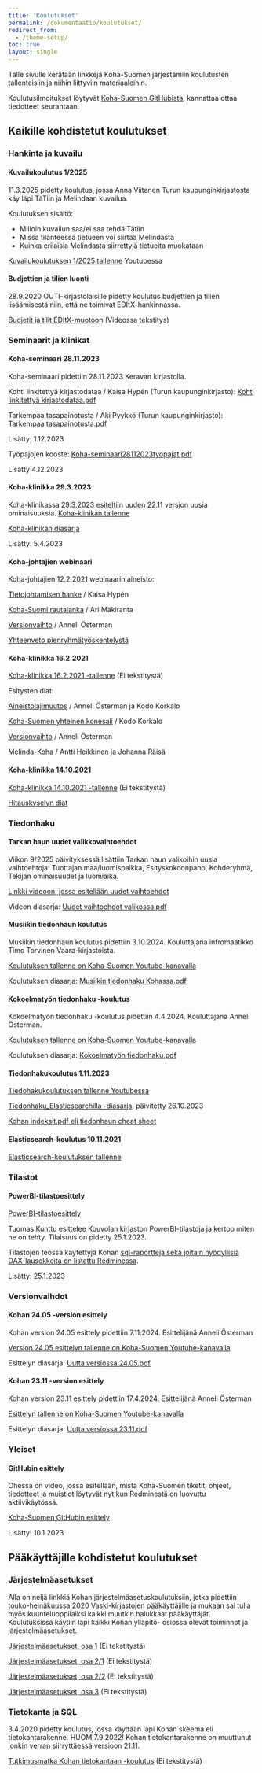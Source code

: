```yaml
---
title: 'Koulutukset'
permalink: /dokumentaatio/koulutukset/
redirect_from:
  - /theme-setup/
toc: true
layout: single
---
```


Tälle sivulle kerätään linkkejä Koha-Suomen järjestämiin koulutusten tallenteisiin ja niihin liittyviin materiaaleihin.

Koulutusilmoitukset löytyvät [Koha-Suomen GitHubista](https://github.com/KohaSuomi/Koha/discussions/categories/koulutukset), kannattaa ottaa tiedotteet seurantaan.

## Kaikille kohdistetut koulutukset

### Hankinta ja kuvailu

#### Kuvailukoulutus 1/2025

11.3.2025 pidetty koulutus, jossa Anna Viitanen Turun kaupunginkirjastosta käy läpi TäTiin ja Melindaan kuvailua.

Koulutuksen sisältö:

* Milloin kuvailun saa/ei saa tehdä Tätiin
* Missä tilanteessa tietueen voi siirtää Melindasta
* Kuinka erilaisia Melindasta siirrettyjä tietueita muokataan

[Kuvailukoulutuksen 1/2025 tallenne](https://youtu.be/_jebOfHK2wY) Youtubessa

#### Budjettien ja tilien luonti

28.9.2020 OUTI-kirjastolaisille pidetty koulutus budjettien ja tilien lisäämisestä niin, että ne toimivat EDItX-hankinnassa.

[Budjetit ja tilit EDItX-muotoon](https://youtu.be/nQv6E_sHZJQ) (Videossa tekstitys)


### Seminaarit ja klinikat

#### Koha-seminaari 28.11.2023

Koha-seminaari pidettiin 28.11.2023 Keravan kirjastolla.

Kohti linkitettyä kirjastodataa / Kaisa Hypén (Turun kaupunginkirjasto): [Kohti linkitettyä kirjastodataa.pdf](https://github.com/KohaSuomi/kohasuomi.github.io/files/13526218/Kohti.linkitettya.kirjastodataa.pdf)

Tarkempaa tasapainotusta / Aki Pyykkö (Turun kaupunginkirjasto): [Tarkempaa tasapainotusta.pdf](https://github.com/KohaSuomi/kohasuomi.github.io/files/13526239/Tarkempaa.tasapainotusta.pdf)

Lisätty: 1.12.2023

Työpajojen kooste: [Koha-seminaari28112023tyopajat.pdf](https://github.com/KohaSuomi/kohasuomi.github.io/files/13546425/Koha-seminaari28112023tyopajat.pdf)

Lisätty 4.12.2023

#### Koha-klinikka 29.3.2023

Koha-klinikassa 29.3.2023 esiteltiin uuden 22.11 version uusia ominaisuuksia.
[Koha-klinikan tallenne](https://youtu.be/o_Mp_3IQ4Rc)

[Koha-klinikan diasarja](https://github.com/KohaSuomi/kohasuomi.github.io/blob/master/assets/files/docs/Koulutukset/Uutta.versiossa.22.11.pdf)

Lisätty: 5.4.2023

#### Koha-johtajien webinaari

Koha-johtajien 12.2.2021 webinaarin aineisto:

[Tietojohtamisen hanke](https://github.com/KohaSuomi/kohasuomi.github.io/blob/master/assets/files/docs/Koulutukset/Tietojohtamisenhanke.pdf) / Kaisa Hypén

[Koha-Suomi rautalanka](https://github.com/KohaSuomi/kohasuomi.github.io/blob/master/assets/files/docs/Koulutukset/Koha-Suomirautalanka.pdf) / Ari Mäkiranta

[Versionvaihto](https://github.com/KohaSuomi/kohasuomi.github.io/blob/master/assets/files/docs/Koulutukset/Versionvaihto.pdf) / Anneli Österman

[Yhteenveto pienryhmätyöskentelystä](https://github.com/KohaSuomi/kohasuomi.github.io/blob/master/assets/files/docs/Koulutukset/Koha-webinaarinyhteenveto.pdf) 

#### Koha-klinikka 16.2.2021

[Koha-klinikka 16.2.2021 -tallenne](https://youtu.be/CQbXJDzSFNE) (Ei tekstitystä)

Esitysten diat:

[Aineistolajimuutos](https://github.com/KohaSuomi/kohasuomi.github.io/blob/master/assets/files/docs/Koulutukset/Aineistolajit.pdf) / Anneli Österman ja Kodo Korkalo

[Koha-Suomen yhteinen konesali](https://github.com/KohaSuomi/kohasuomi.github.io/blob/master/assets/files/docs/Koulutukset/koha-suomikonesali.pdf) / Kodo Korkalo

[Versionvaihto](https://github.com/KohaSuomi/kohasuomi.github.io/blob/master/assets/files/docs/Koulutukset/Versionvaihto.pdf) / Anneli Österman

[Melinda-Koha](https://github.com/KohaSuomi/kohasuomi.github.io/blob/master/assets/files/docs/Koulutukset/MelindaKoha.pdf) / Antti Heikkinen ja Johanna Räisä

#### Koha-klinikka 14.10.2021

[Koha-klinikka 14.10.2021 -tallenne](https://youtu.be/3b_4IIH5uiw) (Ei tekstitystä)

[Hitauskyselyn diat](https://github.com/KohaSuomi/kohasuomi.github.io/blob/master/assets/files/docs/Koulutukset/Kohan-hitaus-klinikassa.pdf)

### Tiedonhaku

#### Tarkan haun uudet valikkovaihtoehdot

Viikon 9/2025 päivityksessä lisättiin Tarkan haun valikoihin uusia vaihtoehtoja: Tuottajan maa/luomispaikka, Esityskokoonpano, Kohderyhmä, Tekijän ominaisuudet ja luomiaika.

[Linkki videoon, jossa esitellään uudet vaihtoehdot](https://youtu.be/r-FyzbyEVdw)

Videon diasarja: [Uudet vaihtoehdot valikossa.pdf](https://github.com/user-attachments/files/19532748/Uudet.vaihtoehdot.valikossa.pdf)


#### Musiikin tiedonhaun koulutus

Musiikin tiedonhaun koulutus pidettiin 3.10.2024. Kouluttajana infromaatikko Timo Torvinen Vaara-kirjastoista.

[Koulutuksen tallenne on Koha-Suomen Youtube-kanavalla](https://www.youtube.com/watch?v=V5_Rm5Mb1_U)

Koulutuksen diasarja: [Musiikin tiedonhaku Kohassa.pdf](https://github.com/user-attachments/files/17254703/MusiikintiedonhakuKohassa.pdf)
 

#### Kokoelmatyön tiedonhaku -koulutus

Kokoelmatyön tiedonhaku -koulutus pidettiin 4.4.2024. Kouluttajana Anneli Österman.

[Koulutuksen tallenne on Koha-Suomen Youtube-kanavalla](https://youtu.be/6BpwbWdr914)

Koulutuksen diasarja: [Kokoelmatyön tiedonhaku.pdf](https://github.com/KohaSuomi/kohasuomi.github.io/files/14864216/Kokoelmatyon.tiedonhaku.pdf)

#### Tiedonhakukoulutus 1.11.2023

[Tiedohakukoulutuksen tallenne Youtubessa](https://youtu.be/cp-DmGd_Rhs)

[Tiedonhaku_Elasticsearchilla -diasarja](https://github.com/KohaSuomi/kohasuomi.github.io/files/13215328/Tiedonhaku_Elasticsearchilla.pdf), päivitetty 26.10.2023

[Kohan indeksit.pdf eli tiedonhaun cheat sheet](https://github.com/KohaSuomi/kohasuomi.github.io/files/13227862/Kohan.indeksit.pdf)

#### Elasticsearch-koulutus 10.11.2021

[Elasticsearch-koulutuksen tallenne](https://youtu.be/_V-N8MiyflA)



### Tilastot

#### PowerBI-tilastoesittely

[PowerBI-tilastoesittely](https://www.youtube.com/watch?v=fQHNaQ7dCOA)

Tuomas Kunttu esittelee Kouvolan kirjaston PowerBI-tilastoja ja kertoo miten ne on tehty. Tilaisuus on pidetty 25.1.2023.

Tilastojen teossa käytettyjä Kohan [sql-raportteja sekä joitain hyödyllisiä DAX-lausekkeita on listattu Redminessa](https://tiketti.koha-suomi.fi/projects/koha-suomen-dokumentaatio/wiki/PowerBI).

Lisätty: 25.1.2023

### Versionvaihdot

#### Kohan 24.05 -version esittely

Kohan version 24.05 esittely pidettiin 7.11.2024. Esittelijänä Anneli Österman

[Version 24.05 esittelyn tallenne on Koha-Suomen Youtube-kanavalla](https://www.youtube.com/watch?v=WU0UFnK2wgY)

Esittelyn diasarja: [Uutta versiossa 24.05.pdf](https://github.com/user-attachments/files/17662445/Uutta_versiossa_2405.pdf)

#### Kohan 23.11 -version esittely

Kohan version 23.11 esittely pidettiin 17.4.2024. Esittelijänä Anneli Österman

[Esittelyn tallenne on Koha-Suomen Youtube-kanavalla](https://youtu.be/XO8YtD_o6Ns)

Esittelyn diasarja: [Uutta versiossa 23.11.pdf](https://github.com/KohaSuomi/kohasuomi.github.io/files/15011001/Uutta.versiossa.23.11.pdf)


### Yleiset

#### GitHubin esittely

Ohessa on video, jossa esitellään, mistä Koha-Suomen tiketit, ohjeet, tiedotteet ja muistiot löytyvät nyt kun Redminestä on luovuttu aktiivikäytössä.

[Koha-Suomen GitHubin esittely](https://youtu.be/cPVSi2xFBIQ)

Lisätty: 10.1.2023


## Pääkäyttäjille kohdistetut koulutukset

### Järjestelmäasetukset

Alla on neljä linkkiä Kohan järjestelmäasetuskoulutuksiin, jotka pidettiin touko-heinäkuussa 2020 Vaski-kirjastojen pääkäyttäjille ja mukaan sai tulla myös kuunteluoppilaiksi kaikki muutkin halukkaat pääkäyttäjät. Koulutuksissa käytiin läpi kaikki Kohan ylläpito- osiossa olevat toiminnot ja järjestelmäasetukset.

[Järjestelmäasetukset, osa 1](https://youtu.be/6ojfjLzvwX4) (Ei tekstitystä)

[Järjestelmäasetukset, osa 2/1](https://youtu.be/L5PmU3C3n38) (Ei tekstitystä)

[Järjestelmäasetukset, osa 2/2](https://youtu.be/vw2FjH44MWw) (Ei tekstitystä)

[Järjestelmäasetukset, osa 3](https://youtu.be/xScoLgxvK9g) (Ei tekstitystä)

### Tietokanta ja SQL

3.4.2020 pidetty koulutus, jossa käydään läpi Kohan skeema eli tietokantarakenne. HUOM 7.9.2022! Kohan tietokantarakenne on muuttunut jonkin verran siirryttäessä versioon 21.11. 

[Tutkimusmatka Kohan tietokantaan -koulutus](https://youtu.be/lH7Z8OetO3c) (Ei tekstitystä)
